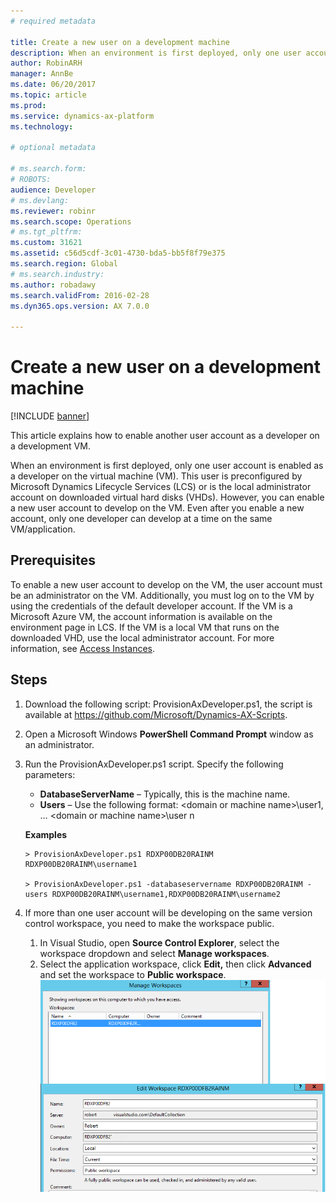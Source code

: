 ```yaml
---
# required metadata

title: Create a new user on a development machine
description: When an environment is first deployed, only one user account is enabled as a developer on the virtual machine (VM). This article explains how to enable another user account as a developer on a development VM.
author: RobinARH
manager: AnnBe
ms.date: 06/20/2017
ms.topic: article
ms.prod: 
ms.service: dynamics-ax-platform
ms.technology: 

# optional metadata

# ms.search.form: 
# ROBOTS: 
audience: Developer
# ms.devlang: 
ms.reviewer: robinr
ms.search.scope: Operations
# ms.tgt_pltfrm: 
ms.custom: 31621
ms.assetid: c56d5cdf-3c01-4730-bda5-bb5f8f79e375
ms.search.region: Global
# ms.search.industry: 
ms.author: robadawy
ms.search.validFrom: 2016-02-28
ms.dyn365.ops.version: AX 7.0.0

---
```


# Create a new user on a development machine

[!INCLUDE [banner](../includes/banner.md)]

This article explains how to enable another user account as a developer on a development VM.

When an environment is first deployed, only one user account is enabled as a developer on the virtual machine (VM). This user is preconfigured by Microsoft Dynamics Lifecycle Services (LCS) or is the local administrator account on downloaded virtual hard disks (VHDs). However, you can enable a new user account to develop on the VM. Even after you enable a new account, only one developer can develop at a time on the same VM/application.

## Prerequisites
To enable a new user account to develop on the VM, the user account must be an administrator on the VM. Additionally, you must log on to the VM by using the credentials of the default developer account. If the VM is a Microsoft Azure VM, the account information is available on the environment page in LCS. If the VM is a local VM that runs on the downloaded VHD, use the local administrator account. For more information, see [Access Instances](..\dev-tools\access-instances.md).

## Steps
1.  Download the following script: ProvisionAxDeveloper.ps1, the script is available at <https://github.com/Microsoft/Dynamics-AX-Scripts>.
2.  Open a Microsoft Windows **PowerShell Command Prompt** window as an administrator.
3.  Run the ProvisionAxDeveloper.ps1 script. Specify the following parameters:

    -   **DatabaseServerName** – Typically, this is the machine name.
    -   **Users** – Use the following format: &lt;domain or machine name&gt;\\user1, … &lt;domain or machine name&gt;\\user n

    **Examples**

        > ProvisionAxDeveloper.ps1 RDXP00DB20RAINM RDXP00DB20RAINM\username1

        > ProvisionAxDeveloper.ps1 -databaseservername RDXP00DB20RAINM -users RDXP00DB20RAINM\username1,RDXP00DB20RAINM\username2

4.  If more than one user account will be developing on the same version control workspace, you need to make the workspace public.
    1.  In Visual Studio, open **Source Control Explorer**, select the workspace dropdown and select **Manage workspaces**.
    2.  Select the application workspace, click **Edit,** then click **Advanced** and set the workspace to **Public workspace**.[![publicworkspace](./media/publicworkspace.png)](./media/publicworkspace.png)





